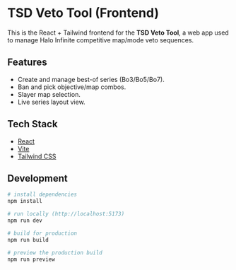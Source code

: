 # TSD Veto Tool (Frontend)

This is the React + Tailwind frontend for the **TSD Veto Tool**, a web app used to manage Halo Infinite competitive map/mode veto sequences.

## Features
- Create and manage best-of series (Bo3/Bo5/Bo7).
- Ban and pick objective/map combos.
- Slayer map selection.
- Live series layout view.

## Tech Stack
- [React](https://react.dev/)
- [Vite](https://vitejs.dev/)
- [Tailwind CSS](https://tailwindcss.com/)

## Development

```bash
# install dependencies
npm install

# run locally (http://localhost:5173)
npm run dev

# build for production
npm run build

# preview the production build
npm run preview
```
